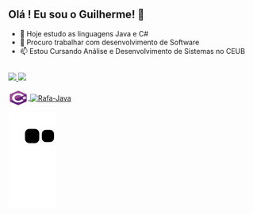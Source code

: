## Olá ! Eu sou o Guilherme! 👋

- 🔭 Hoje estudo as linguagens Java e C#
- 👯 Procuro trabalhar com desenvolvimento de Software
- 📫 Estou Cursando Análise e Desenvolvimento de Sistemas no CEUB
##

<div align="border">
  <a href="https://github.com/guisbz">
  <img height="180em" src="https://github-readme-stats.vercel.app/api?username=guisbz&show_icons=true&theme=dark&include_all_commits=true&count_private=true"/>
  <img height="180em" src="https://github-readme-stats.vercel.app/api/top-langs/?username=guisbz&layout=compact&langs_count=7&theme=dark"/>
</div>

<div style="display: inline_block"><br>
  
  <img align="center" alt="Rafa-Csharp" height="30" width="40" src="https://raw.githubusercontent.com/devicons/devicon/master/icons/csharp/csharp-original.svg">
  <img align="center" alt="Rafa-Java" height="30" width="40" src="https://cdn.jsdelivr.net/gh/devicons/devicon/icons/java/java-original.svg">

</div>

![Snake animation](https://github.com/guisbz/guisbz/blob/output/github-contribution-grid-snake.svg)




